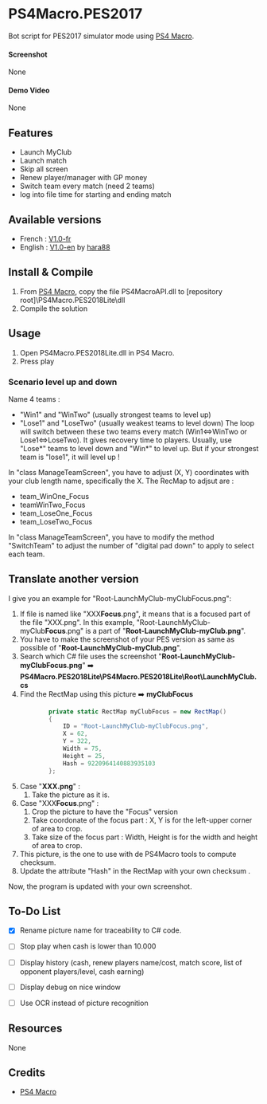 ﻿# PS4Macro.PES2017

Bot script for PES2017 simulator mode using [PS4 Macro](https://github.com/komefai/PS4Macro).

#### Screenshot

None

#### Demo Video

None

## Features

- Launch MyClub
- Launch match
- Skip all screen
- Renew player/manager with GP money
- Switch team every match (need 2 teams)
- log into file time for starting and ending match

## Available versions

- French : [V1.0-fr](https://github.com/leguims/PS4Macro.PES2018Lite/releases/tag/V1.0)
- English : [V1.0-en](https://github.com/leguims/PS4Macro.PES2018Lite/releases/tag/V1.0-en) by [hara88](https://github.com/hara88)

## Install & Compile
1. From [PS4 Macro](https://github.com/komefai/PS4Macro), copy the file PS4MacroAPI.dll to [repository root]\PS4Macro.PES2018Lite\dll
2. Compile the solution

## Usage

1. Open PS4Macro.PES2018Lite.dll in PS4 Macro.
2. Press play

### Scenario level up and down

Name 4 teams :
- "Win1" and "WinTwo" (usually strongest teams to level up)
- "Lose1" and "LoseTwo" (usually weakest teams to level down)
The loop will switch between these two teams every match (Win1<=>WinTwo or Lose1<=>LoseTwo). It gives recovery time to players. Usually, use "Lose*" teams to level down and "Win*" to level up. But if your strongest team is "lose1", it will level up !

In "class ManageTeamScreen", you have to adjust (X, Y) coordinates with your club length name, specifically the X. The RecMap to adjsut are :
- team_WinOne_Focus
- teamWinTwo_Focus
- team_LoseOne_Focus
- team_LoseTwo_Focus

In "class ManageTeamScreen", you have to modify the method "SwitchTeam" to adjust the number of "digital pad down" to apply to select each team.

## Translate another version

I give you an example for "Root-LaunchMyClub-myClubFocus.png":

1. If file is named like "XXX**Focus**.png", it means that is a focused part of the file "XXX.png". In this example, "Root-LaunchMyClub-myClub**Focus**.png" is a part of "**Root-LaunchMyClub-myClub.png**".
1. You have to make the screenshot of your PES version as same as possible of "**Root-LaunchMyClub-myClub.png**".
1. Search which C# file uses the screenshot "**Root-LaunchMyClub-myClubFocus.png**" :arrow_right: **PS4Macro.PES2018Lite\PS4Macro.PES2018Lite\Root\LaunchMyClub.cs**
1. Find the RectMap using this picture :arrow_right: **myClubFocus**
    ```csharp
            private static RectMap myClubFocus = new RectMap()
            {
                ID = "Root-LaunchMyClub-myClubFocus.png",
                X = 62,
                Y = 322,
                Width = 75,
                Height = 25,
                Hash = 9220964140883935103
            };
    ```
1. Case "**XXX.png**" :
    1. Take the picture as it is.
1. Case "XXX**Focus**.png" :
    1. Crop the picture to have the "Focus" version
    1. Take coordonate of the focus part : X, Y is for the left-upper corner of area to crop.
    1. Take size of the focus part : Width, Height is for the width and height of area to crop.
1. This picture, is the one to use with de PS4Macro tools to compute checksum.
1. Update the attribute "Hash" in the RectMap with your own checksum .

Now, the program is updated with your own screenshot.

## To-Do List

- [x] Rename picture name for traceability to C# code.
- [ ] Stop play when cash is lower than 10.000
- [ ] Display history (cash, renew players name/cost, match score, list of opponent players/level, cash earning)
- [ ] Display debug on nice window
- [ ] Use OCR instead of picture recognition


## Resources

None

## Credits

- [PS4 Macro](https://github.com/komefai/PS4Macro)
